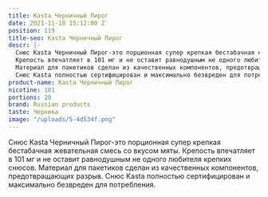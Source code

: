 ```yaml
---
title: Kasta Черничный Пирог
date: 2021-11-18 15:12:00 Z
position: 119
title-seo: Kasta Черничный Пирог
descr: |-
  Снюс Kasta Черничный Пирог-это порционная супер крепкая бестабачная жевательная смесь со вкусом мяты.
  Крепость впечатляет в 101 мг и не оставит равнодушным не одного любителя крепких снюсов.
  Материал для пакетиков сделан из качественных компонентов, предотвращающих разрыв.
  Снюс Kasta полностью сертифицирован и максимально безвреден для потребления.
product-name: Kasta Черничный Пирог
nicotine: 101
portions: 20
brand: Russian products
taste: Черника
image: "/uploads/5-4d534f.png"
---
```


Снюс Kasta Черничный Пирог-это порционная супер крепкая бестабачная жевательная смесь со вкусом мяты.
Крепость впечатляет в 101 мг и не оставит равнодушным не одного любителя крепких снюсов.
Материал для пакетиков сделан из качественных компонентов, предотвращающих разрыв.
Снюс Kasta полностью сертифицирован и максимально безвреден для потребления.